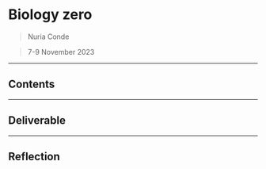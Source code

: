 # **Biology zero**

> Nuria Conde

> 7-9 November 2023

---

## **Contents**


______________________________
## **Deliverable**


______________________________
## **Reflection**